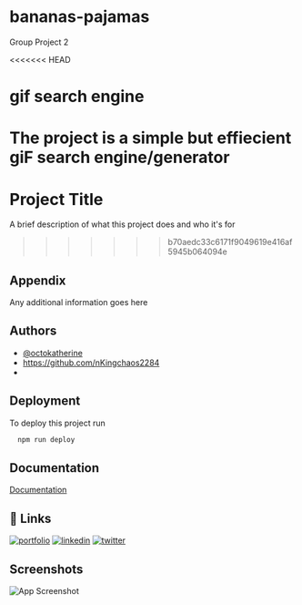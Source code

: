 # bananas-pajamas

Group Project 2

<<<<<<< HEAD

# gif search engine

The project is a simple but effiecient giF search engine/generator
==================================================================

# Project Title

A brief description of what this project does and who it's for

>>>>>>> b70aedc33c6171f9049619e416af5945b064094e
>>>>>>>
>>>>>>
>>>>>
>>>>
>>>
>>

## Appendix

Any additional information goes here

## Authors

- [@octokatherine](https://www.github.com/octokatherine)
- https://github.com/nKingchaos2284
- 

## Deployment

To deploy this project run

```bash
  npm run deploy
```

## Documentation

[Documentation](https://linktodocumentation)

## 🔗 Links

[![portfolio](https://img.shields.io/badge/my_portfolio-000?style=for-the-badge&logo=ko-fi&logoColor=white)](https://katherineoelsner.com/)
[![linkedin](https://img.shields.io/badge/linkedin-0A66C2?style=for-the-badge&logo=linkedin&logoColor=white)](https://www.linkedin.com/)
[![twitter](https://img.shields.io/badge/twitter-1DA1F2?style=for-the-badge&logo=twitter&logoColor=white)](https://twitter.com/)

## Screenshots

![App Screenshot](https://via.placeholder.com/468x300?text=App+Screenshot+Here)
